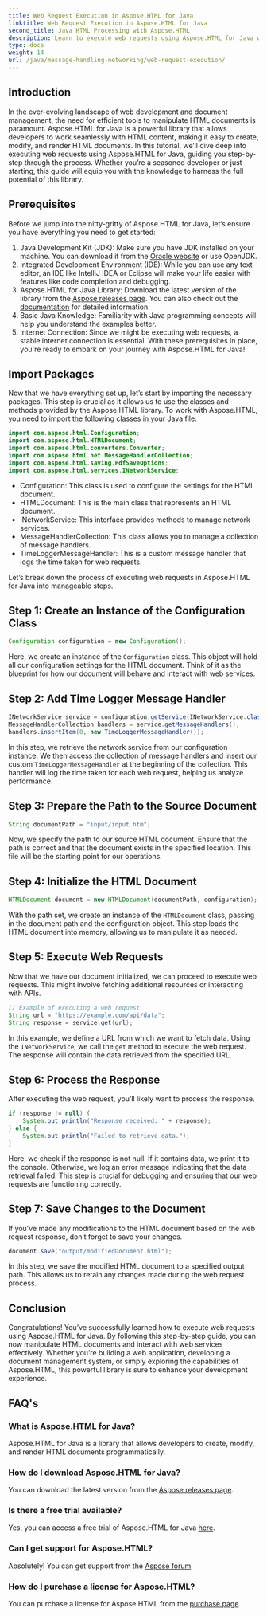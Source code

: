 ```yaml
---
title: Web Request Execution in Aspose.HTML for Java
linktitle: Web Request Execution in Aspose.HTML for Java
second_title: Java HTML Processing with Aspose.HTML
description: Learn to execute web requests using Aspose.HTML for Java with this comprehensive, step-by-step guide. Enhance your HTML document management skills.
type: docs
weight: 14
url: /java/message-handling-networking/web-request-execution/
---
```

## Introduction
In the ever-evolving landscape of web development and document management, the need for efficient tools to manipulate HTML documents is paramount. Aspose.HTML for Java is a powerful library that allows developers to work seamlessly with HTML content, making it easy to create, modify, and render HTML documents. In this tutorial, we’ll dive deep into executing web requests using Aspose.HTML for Java, guiding you step-by-step through the process. Whether you’re a seasoned developer or just starting, this guide will equip you with the knowledge to harness the full potential of this library.
## Prerequisites
Before we jump into the nitty-gritty of Aspose.HTML for Java, let’s ensure you have everything you need to get started:
1. Java Development Kit (JDK): Make sure you have JDK installed on your machine. You can download it from the [Oracle website](https://www.oracle.com/java/technologies/javase-jdk11-downloads.html) or use OpenJDK.
2. Integrated Development Environment (IDE): While you can use any text editor, an IDE like IntelliJ IDEA or Eclipse will make your life easier with features like code completion and debugging.
3. Aspose.HTML for Java Library: Download the latest version of the library from the [Aspose releases page](https://releases.aspose.com/html/java/). You can also check out the [documentation](https://reference.aspose.com/html/java/) for detailed information.
4. Basic Java Knowledge: Familiarity with Java programming concepts will help you understand the examples better.
5. Internet Connection: Since we might be executing web requests, a stable internet connection is essential.
With these prerequisites in place, you're ready to embark on your journey with Aspose.HTML for Java!
## Import Packages
Now that we have everything set up, let’s start by importing the necessary packages. This step is crucial as it allows us to use the classes and methods provided by the Aspose.HTML library.
To work with Aspose.HTML, you need to import the following classes in your Java file:
```java
import com.aspose.html.Configuration;
import com.aspose.html.HTMLDocument;
import com.aspose.html.converters.Converter;
import com.aspose.html.net.MessageHandlerCollection;
import com.aspose.html.saving.PdfSaveOptions;
import com.aspose.html.services.INetworkService;
```

- Configuration: This class is used to configure the settings for the HTML document.
- HTMLDocument: This is the main class that represents an HTML document.
- INetworkService: This interface provides methods to manage network services.
- MessageHandlerCollection: This class allows you to manage a collection of message handlers.
- TimeLoggerMessageHandler: This is a custom message handler that logs the time taken for web requests.

Let’s break down the process of executing web requests in Aspose.HTML for Java into manageable steps.
## Step 1: Create an Instance of the Configuration Class
```java
Configuration configuration = new Configuration();
```

Here, we create an instance of the `Configuration` class. This object will hold all our configuration settings for the HTML document. Think of it as the blueprint for how our document will behave and interact with web services.
## Step 2: Add Time Logger Message Handler
```java
INetworkService service = configuration.getService(INetworkService.class);
MessageHandlerCollection handlers = service.getMessageHandlers();
handlers.insertItem(0, new TimeLoggerMessageHandler());
```

In this step, we retrieve the network service from our configuration instance. We then access the collection of message handlers and insert our custom `TimeLoggerMessageHandler` at the beginning of the collection. This handler will log the time taken for each web request, helping us analyze performance.
## Step 3: Prepare the Path to the Source Document
```java
String documentPath = "input/input.htm";
```

Now, we specify the path to our source HTML document. Ensure that the path is correct and that the document exists in the specified location. This file will be the starting point for our operations.
## Step 4: Initialize the HTML Document
```java
HTMLDocument document = new HTMLDocument(documentPath, configuration);
```

With the path set, we create an instance of the `HTMLDocument` class, passing in the document path and the configuration object. This step loads the HTML document into memory, allowing us to manipulate it as needed.
## Step 5: Execute Web Requests
Now that we have our document initialized, we can proceed to execute web requests. This might involve fetching additional resources or interacting with APIs.
```java
// Example of executing a web request
String url = "https://example.com/api/data";
String response = service.get(url);
```

In this example, we define a URL from which we want to fetch data. Using the `INetworkService`, we call the `get` method to execute the web request. The response will contain the data retrieved from the specified URL.
## Step 6: Process the Response
After executing the web request, you’ll likely want to process the response.
```java
if (response != null) {
    System.out.println("Response received: " + response);
} else {
    System.out.println("Failed to retrieve data.");
}
```
Here, we check if the response is not null. If it contains data, we print it to the console. Otherwise, we log an error message indicating that the data retrieval failed. This step is crucial for debugging and ensuring that our web requests are functioning correctly.
## Step 7: Save Changes to the Document
If you’ve made any modifications to the HTML document based on the web request response, don’t forget to save your changes.
```java
document.save("output/modifiedDocument.html");
```

In this step, we save the modified HTML document to a specified output path. This allows us to retain any changes made during the web request process.
## Conclusion
Congratulations! You’ve successfully learned how to execute web requests using Aspose.HTML for Java. By following this step-by-step guide, you can now manipulate HTML documents and interact with web services effectively. Whether you’re building a web application, developing a document management system, or simply exploring the capabilities of Aspose.HTML, this powerful library is sure to enhance your development experience.
## FAQ's
### What is Aspose.HTML for Java?
Aspose.HTML for Java is a library that allows developers to create, modify, and render HTML documents programmatically.
### How do I download Aspose.HTML for Java?
You can download the latest version from the [Aspose releases page](https://releases.aspose.com/html/java/).
### Is there a free trial available?
Yes, you can access a free trial of Aspose.HTML for Java [here](https://releases.aspose.com/).
### Can I get support for Aspose.HTML?
Absolutely! You can get support from the [Aspose forum](https://forum.aspose.com/c/html/29).
### How do I purchase a license for Aspose.HTML?
You can purchase a license for Aspose.HTML from the [purchase page](https://purchase.aspose.com/buy).